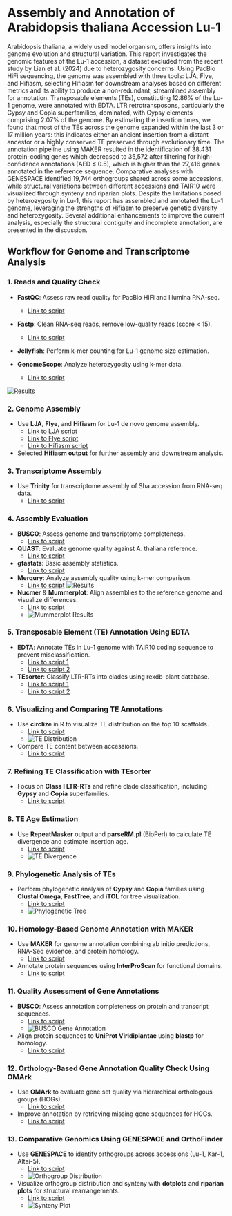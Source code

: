 # Assembly and Annotation of Arabidopsis thaliana Accession Lu-1


Arabidopsis thaliana, a widely used model organism, offers insights into genome evolution and structural variation. This report investigates the genomic features of the Lu-1 accession, a dataset excluded from the recent study by Lian et al. (2024) due to heterozygosity concerns. Using PacBio HiFi sequencing, the genome was assembled with three tools: LJA, Flye, and Hifiasm, selecting Hifiasm for downstream analyses based on different metrics and its ability to produce a non-redundant, streamlined assembly for annotation. Transposable elements (TEs), constituting 12.86% of the Lu-1 genome, were annotated with EDTA. LTR retrotransposons, particularly the Gypsy and Copia superfamilies, dominated, with Gypsy elements comprising 2.07% of the genome. By estimating the insertion times, we found that most of the TEs across the genome expanded within the last 3 or 17 million years: this indicates either an ancient insertion from a distant ancestor or a highly conserved TE preserved through evolutionary time. The annotation pipeline using MAKER resulted in the identification of 38,431 protein-coding genes which decreased to 35,572 after filtering for high-confidence annotations (AED ≤ 0.5), which is higher than the 27,416 genes annotated in the reference sequence. Comparative analyses with GENESPACE identified 19,744 orthogroups shared across some accessions, while structural variations between different accessions and TAIR10 were visualized through synteny and riparian plots. Despite the limitations posed by heterozygosity in Lu-1, this report has assembled and annotated the Lu-1 genome, leveraging the strengths of Hifiasm to preserve genetic diversity and heterozygosity. Several additional enhancements to improve the current analysis, especially the structural contiguity and incomplete annotation, are presented in the discussion.


## Workflow for Genome and Transcriptome Analysis

### 1. Reads and Quality Check
- **FastQC**: Assess raw read quality for PacBio HiFi and Illumina RNA-seq.
  - [Link to script](https://github.com/andrew-maalouf/assembly-annotation-course/blob/main/scripts/001_run_QC.sh)

- **Fastp**: Clean RNA-seq reads, remove low-quality reads (score < 15).
  - [Link to script](https://github.com/andrew-maalouf/assembly-annotation-course/blob/main/scripts/002_run_fastp.sh)

- **Jellyfish**: Perform k-mer counting for Lu-1 genome size estimation.
- **GenomeScope**: Analyze heterozygosity using k-mer data.
  - [Link to script](https://github.com/andrew-maalouf/assembly-annotation-course/blob/main/scripts/003_count_kmers.sh)
    
![Results](https://github.com/andrew-maalouf/assembly-annotation-course/blob/main/figures/fig1.PNG)

### 2. Genome Assembly
- Use **LJA**, **Flye**, and **Hifiasm** for Lu-1 de novo genome assembly. 
  - [Link to LJA script](https://github.com/andrew-maalouf/assembly-annotation-course/blob/main/scripts/004_LJA_assembly.sh)
  - [Link to Flye script](https://github.com/andrew-maalouf/assembly-annotation-course/blob/main/scripts/004_flye_assembly.sh)
  - [Link to Hifiasm script](https://github.com/andrew-maalouf/assembly-annotation-course/blob/main/scripts/004_hifiasm_assembly.sh)
- Selected **Hifiasm output** for further assembly and downstream analysis.

### 3. Transcriptome Assembly
- Use **Trinity** for transcriptome assembly of Sha accession from RNA-seq data.
  - [Link to script](https://github.com/andrew-maalouf/assembly-annotation-course/blob/main/scripts/004_trinity_assembly.sh)

### 4. Assembly Evaluation
- **BUSCO**: Assess genome and transcriptome completeness.
  - [Link to script](https://github.com/andrew-maalouf/assembly-annotation-course/blob/main/scripts/006_run_busco.sh)
- **QUAST**: Evaluate genome quality against A. thaliana reference.
  - [Link to script](https://github.com/andrew-maalouf/assembly-annotation-course/blob/main/scripts/006_run_quast.sh)
- **gfastats**: Basic assembly statistics.
  - [Link to script](https://github.com/andrew-maalouf/assembly-annotation-course/blob/main/scripts/005_run_gfastats.sh)
- **Merqury**: Analyze assembly quality using k-mer comparison.
  - [Link to script](https://github.com/andrew-maalouf/assembly-annotation-course/blob/main/scripts/006_run_merqury.sh)
  ![Results](https://github.com/andrew-maalouf/assembly-annotation-course/blob/main/figures/fig2.PNG)
- **Nucmer** & **Mummerplot**: Align assemblies to the reference genome and visualize differences.
  - [Link to script](https://github.com/andrew-maalouf/assembly-annotation-course/blob/main/scripts/007_assemblies_comparison.sh)
  - ![Mummerplot Results](https://github.com/andrew-maalouf/assembly-annotation-course/blob/main/figures/fig3.PNG)
### 5. Transposable Element (TE) Annotation Using EDTA
- **EDTA**: Annotate TEs in Lu-1 genome with TAIR10 coding sequence to prevent misclassification.
  - [Link to script 1](https://github.com/andrew-maalouf/assembly-annotation-course/blob/main/scripts/008_run_EDTA_conda.sh)
  - [Link to script 2](https://github.com/andrew-maalouf/assembly-annotation-course/blob/main/scripts/009_parse_to_plot_EDTA.sh)
- **TEsorter**: Classify LTR-RTs into clades using rexdb-plant database.
  - [Link to script 1](https://github.com/andrew-maalouf/assembly-annotation-course/blob/main/scripts/011_TEsorter.sh)
  - [Link to script 2](https://github.com/andrew-maalouf/assembly-annotation-course/blob/main/scripts/011_TEsorter_abundance.sh)

### 6. Visualizing and Comparing TE Annotations
- Use **circlize** in R to visualize TE distribution on the top 10 scaffolds.
  - [Link to script](#)
  - ![TE Distribution](#)
- Compare TE content between accessions.
  - [Link to script](#)

### 7. Refining TE Classification with TEsorter
- Focus on **Class I LTR-RTs** and refine clade classification, including **Gypsy** and **Copia** superfamilies.
  - [Link to script](#)

### 8. TE Age Estimation
- Use **RepeatMasker** output and **parseRM.pl** (BioPerl) to calculate TE divergence and estimate insertion age.
  - [Link to script](#)
  - ![TE Divergence](#)

### 9. Phylogenetic Analysis of TEs
- Perform phylogenetic analysis of **Gypsy** and **Copia** families using **Clustal Omega**, **FastTree**, and **iTOL** for tree visualization.
  - [Link to script](#)
  - ![Phylogenetic Tree](#)

### 10. Homology-Based Genome Annotation with MAKER
- Use **MAKER** for genome annotation combining ab initio predictions, RNA-Seq evidence, and protein homology.
  - [Link to script](#)
- Annotate protein sequences using **InterProScan** for functional domains.
  - [Link to script](#)

### 11. Quality Assessment of Gene Annotations
- **BUSCO**: Assess annotation completeness on protein and transcript sequences.
  - [Link to script](#)
  - ![BUSCO Gene Annotation](#)
- Align protein sequences to **UniProt Viridiplantae** using **blastp** for homology.
  - [Link to script](#)

### 12. Orthology-Based Gene Annotation Quality Check Using OMArk
- Use **OMArk** to evaluate gene set quality via hierarchical orthologous groups (HOGs).
  - [Link to script](#)
- Improve annotation by retrieving missing gene sequences for HOGs.
  - [Link to script](#)

### 13. Comparative Genomics Using GENESPACE and OrthoFinder
- Use **GENESPACE** to identify orthogroups across accessions (Lu-1, Kar-1, Altai-5).
  - [Link to script](#)
  - ![Orthogroup Distribution](#)
- Visualize orthogroup distribution and synteny with **dotplots** and **riparian plots** for structural rearrangements.
  - [Link to script](#)
  - ![Synteny Plot](#)
